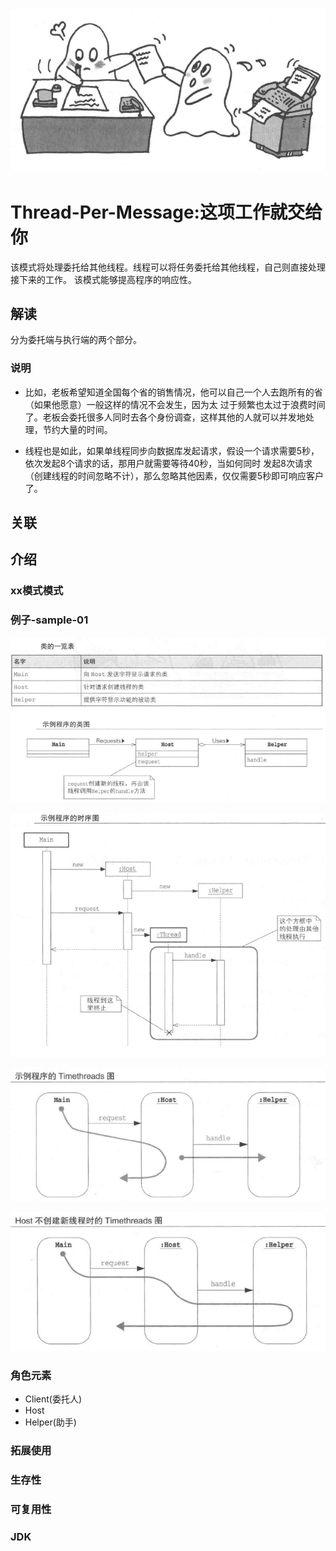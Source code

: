 ![图片](img.png)
# Thread-Per-Message:这项工作就交给你

该模式将处理委托给其他线程。线程可以将任务委托给其他线程，自己则直接处理接下来的工作。
该模式能够提高程序的响应性。

## 解读

分为委托端与执行端的两个部分。

### 说明

- 比如，老板希望知道全国每个省的销售情况，他可以自己一个人去跑所有的省（如果他愿意）一般这样的情况不会发生，因为太
过于频繁也太过于浪费时间了。老板会委托很多人同时去各个身份调查，这样其他的人就可以并发地处理，节约大量的时间。

- 线程也是如此，如果单线程同步向数据库发起请求，假设一个请求需要5秒，依次发起8个请求的话，那用户就需要等待40秒，当如何同时
发起8次请求（创建线程的时间忽略不计），那么忽略其他因素，仅仅需要5秒即可响应客户了。


## 关联

## 介绍

### xx模式模式

### 例子-sample-01

![sample-01-类图](img_1.png)

![sample-01-时序图](img_2.png)

![sample-01-线程图](img_3.png)

![sample-01-Host不创建新线程时的线程图](img_4.png)

### 角色元素

- Client(委托人)
- Host
- Helper(助手)

### 拓展使用

### 生存性

### 可复用性

### JDK